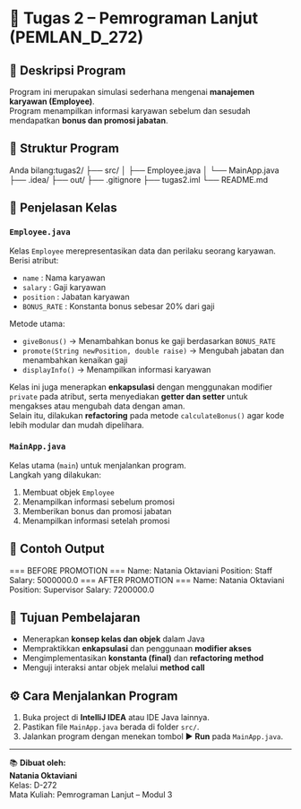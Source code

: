 # 💼 Tugas 2 – Pemrograman Lanjut (PEMLAN_D_272)

## 📌 Deskripsi Program
Program ini merupakan simulasi sederhana mengenai **manajemen karyawan (Employee)**.  
Program menampilkan informasi karyawan sebelum dan sesudah mendapatkan **bonus dan promosi jabatan**.

## 🧩 Struktur Program
Anda bilang:tugas2/
├── src/
│ ├── Employee.java
│ └── MainApp.java
├── .idea/
├── out/
├── .gitignore
├── tugas2.iml
└── README.md

## 🧠 Penjelasan Kelas

### `Employee.java`
Kelas `Employee` merepresentasikan data dan perilaku seorang karyawan.  
Berisi atribut:
- `name` : Nama karyawan
- `salary` : Gaji karyawan
- `position` : Jabatan karyawan
- `BONUS_RATE` : Konstanta bonus sebesar 20% dari gaji

Metode utama:
- `giveBonus()` → Menambahkan bonus ke gaji berdasarkan `BONUS_RATE`
- `promote(String newPosition, double raise)` → Mengubah jabatan dan menambahkan kenaikan gaji
- `displayInfo()` → Menampilkan informasi karyawan

Kelas ini juga menerapkan **enkapsulasi** dengan menggunakan modifier `private` pada atribut, serta menyediakan **getter dan setter** untuk mengakses atau mengubah data dengan aman.  
Selain itu, dilakukan **refactoring** pada metode `calculateBonus()` agar kode lebih modular dan mudah dipelihara.

### `MainApp.java`
Kelas utama (`main`) untuk menjalankan program.  
Langkah yang dilakukan:
1. Membuat objek `Employee`
2. Menampilkan informasi sebelum promosi
3. Memberikan bonus dan promosi jabatan
4. Menampilkan informasi setelah promosi

## 🧾 Contoh Output
=== BEFORE PROMOTION ===
Name: Natania Oktaviani
Position: Staff
Salary: 5000000.0
=== AFTER PROMOTION ===
Name: Natania Oktaviani
Position: Supervisor
Salary: 7200000.0

## 🎯 Tujuan Pembelajaran
- Menerapkan **konsep kelas dan objek** dalam Java
- Mempraktikkan **enkapsulasi** dan penggunaan **modifier akses**
- Mengimplementasikan **konstanta (final)** dan **refactoring method**
- Menguji interaksi antar objek melalui **method call**

## ⚙️ Cara Menjalankan Program
1. Buka project di **IntelliJ IDEA** atau IDE Java lainnya.
2. Pastikan file `MainApp.java` berada di folder `src/`.
3. Jalankan program dengan menekan tombol ▶️ **Run** pada `MainApp.java`.

---

📚 **Dibuat oleh:**  
**Natania Oktaviani**  
Kelas: D-272  
Mata Kuliah: Pemrograman Lanjut – Modul 3  
